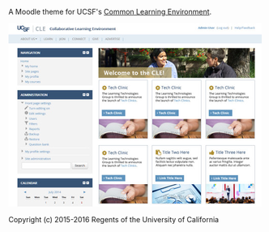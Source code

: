 A Moodle theme for UCSF's [Common Learning Environment](https://courses.ucsf.edu/).

![screenshot](pix/screenshot.jpg)

Copyright (c) 2015-2016 Regents of the University of California
